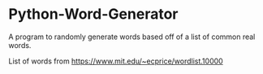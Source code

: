 # Python-Word-Generator
A program to randomly generate words based off of a list of common real words.

List of words from https://www.mit.edu/~ecprice/wordlist.10000
